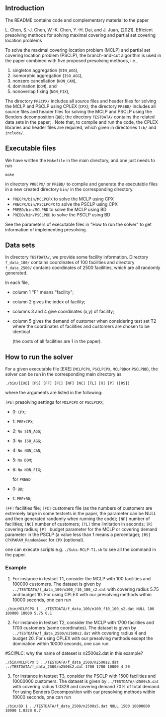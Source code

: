 ## Introduction
The README contains code and complementary material to the paper

L. Chen, S.-J. Chen, W.-K. Chen, Y.-H. Dai, and J. Juan, (2021). 
Efficient presolving methods for solving maximal covering and partial set covering location problems

To solve the maximal covering location problem (MCLP) and partial set covering location problem (PSCLP), the branch-and-cut 
algorithm is used in the paper combined with five proposed presolving methods, i.e., 

1. singleton aggregation (`SIN_AGG`), 
2. isomorphic aggregation (`ISO_AGG`),
3. nonzero cancellation (`NON_CAN`),
4. domination (`DOM`), and
5. nonoverlap fixing (`NON_FIX`), 


The directory `PRECPX/` includes all source files and header files for solving the MCLP and PSCLP using CPLEX (`CPX`);
the directory `PREBD/` includes all source files and header files for solving the MCLP and PSCLP using the Benders decomposition (`BD`);
the directory `TESTDATA/` contains the related data sets in the paper; . 
Note that, to compile and run the code, the CPLEX libraries and header files are required, which given in directories  `lib/` and `include/`.

## Executable files
We have written the `Makefile` in the main directory, and one just needs to run 

```
make
```

 in directory `PRECPX/` or `PREBD/` to compile and generate the executable files in a new created directory `bin/` in the corresponding directory. 

- `PRECPX/bin/MCLPCPX`   to solve the MCLP using CPX
- `PRECPX/bin/PSCLPCPX`  to solve the PSCLP using CPX
- `PREBD/bin/MCLPBD`     to solve the MCLP using BD
- `PREBD/bin/PSCLPBD`    to solve the PSCLP using BD

See the parameters of executable files in "How to run the solver" to get information of implementing presolving.

## Data sets
In directory `TESTDATA/`, we provide some facility information.
Directory `f_data_100/` contains coordinates of 100 facilities and directory `f_data_2500/` contains coordinates of 2500 facilities, which are all randomly generated.

In each file, 

- column 1 "F" means "facility"; 

- column 2 gives the index of facility; 

- columns 3 and 4 give coordinates (x,y) of facility;

- column 5 gives the demand of customer when considering test set T2 where the coordinates of facilities and customers are chosen to be identical

   (the costs of all facilities are 1 in the paper).

## How to run the solver
For a given executable file [EXE] (`MCLPCPX`, `PSCLPCPX`, `MCLPBD`or `PSCLPBD`), the solver can be run in the corresponding main directory as

  ```
  ./bin/[EXE] [PS] [FF] [FC] [NF] [NC] [TL] [R] [P] ([RS])
  ```

where the arguments are listed in the following:

`[PS]` presolving settings for `MCLPCPX` or `PSCLPCPX`; 
- 0: `CPX`; 
- 1: `PRE+CPX`;
- 2: `No SIN_AGG`;
- 3: `No ISO_AGG`;
- 4: `No NON_CAN`;
- 5: `No DOM`;
- 6: `No NON_FIX`;

  for `PREBD`
- 0: `BD`;
- 1: `PRE+BD`;

`[FF]` facilities file; 
`[FC]` customers file (as the numbers of customers are extremely large in some testsets in the paper, the parameter can be NULL and then generated randomly when running the code);
`[NF]` number of facilities;
`[NC]` number of customers;
`[TL]` time limitation in seconds;
`[R]`  covering radius;
`[P] ` budget parameter for the MCLP or covering demand parameter in the PSCLP
     (a value less than 1 means a percentage);
`[RS]` `CPXPARAM_RandomSeed` for `CPX` (optional).

one can execute scripts e.g. `./Subs-MCLP-T1.sh` to see all the command in the paper.


### Example

1. For instance in testset T1, consider the MCLP with 100 facilities and 100000 customers. The dataset is given by `../TESTDATA/f_data_100/n100_f10_100_s2.dat` with covering radius 5.75 and budget 10. For using CPLEX with our presolving methods within 10000 seconds, one can run 

 ```
 ./bin/MCLPCPX 1 ../TESTDATA/f_data_100/n100_f10_100_s2.dat NULL 100 100000 10000 5.75 0.1
 ```

2. For instance in testset T2, consider the MCLP with 1700 facilities and 1700 customers (same coordinates). The dataset is given by `../TESTDATA/f_data_2500/n2500s2.dat` with covering radius 4 and budget 20. For using CPLEX with our presolving methods except the domination within 10000 seconds, one can run 

#SC@LC: why the name of dateset is n2500s2.dat in this example?

 ```
./bin/MCLPCPX 5 ../TESTDATA/f_data_2500/n2500s2.dat ../TESTDATA/f_data_2500/n2500s2.dat 1700 1700 10000 4 20
 ```

3. For instance in testset T3, consider the PSCLP with 1500 facilities and 10000000 customers. The dataset is given by `../TESTDATA/n2500s5.dat` with covering radius 1.0328 and covering demand 70% of total demand. For using Benders Decomposition with our presolving methods within 10000 seconds, one can run 

  ```
  ./bin/BD 1 ../TESTDATA/f_data_2500/n2500s5.dat NULL 1500 10000000 10000 1.0328 0.7
  ```

